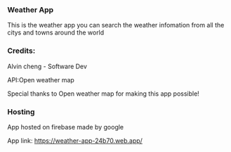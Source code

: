 ### Weather App
This is the weather app you can search the weather infomation from all the citys and towns around the world

### Credits:

Alvin cheng - Software Dev

API:Open weather map

Special thanks to Open weather map for making this app possible!

### Hosting

App hosted on firebase made by google

App link: https://weather-app-24b70.web.app/

